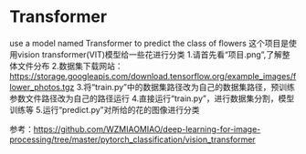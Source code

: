 # Transformer
use a model named Transformer to predict the class of flowers
这个项目是使用vision transformer(VIT)模型给一些花进行分类
1.请首先看“项目.png”,了解整体文件分布
2.数据集下载网站：https://storage.googleapis.com/download.tensorflow.org/example_images/flower_photos.tgz
3.将“train.py”中的数据集路径改为自己的数据集路径，预训练参数文件路径改为自己的路径运行
4.直接运行“train.py”，进行数据集分割，模型训练等
5.运行“predict.py”对所给的花的图像进行分类

参考：https://github.com/WZMIAOMIAO/deep-learning-for-image-processing/tree/master/pytorch_classification/vision_transformer
